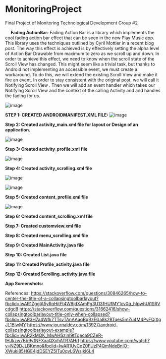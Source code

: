 # MonitoringProject
Final Project of Monitoring Technological Development
Group #2


 
**Fading ActionBar:**
Fading Action Bar is a library which implements the cool fading action bar effect that can be seen in the new Play Music app.
This library uses the techniques outlined by Cyril Mottier in a recent blog post.
The way this effect is achieved is by effectively setting the alpha level of Action Bar Drawable from maximum to zero as we scroll up and down. In order to achieve this effect, we need to know when the scroll state of the Scroll View has changed. This might seem like a trivial task, but thanks to Android not implementing an accessible event, we must create a workaround. To do this, we will extend the existing Scroll View and make it fire an event. In order to stay consistent with the original post, we will call it Notifying Scroll View . Then we will add an event handler which takes our Notifying Scroll View and the context of the calling Activity and and handles the fading for us.
 
![image](https://user-images.githubusercontent.com/39096188/48374779-ddc42380-e693-11e8-833b-dba5753e3b4e.png)






**STEP 1: CREATED ANDROIDMANIFEST.XML FILE:**
 ![image](https://user-images.githubusercontent.com/39096188/48374871-0f3cef00-e694-11e8-8b32-4e75755585dd.png)

**Step 2: Created activity_main.xml file for layout or Design of an application.**

 ![image](https://user-images.githubusercontent.com/39096188/48374905-27ad0980-e694-11e8-813c-89c0f181dc11.png)

**Step 3: Created activity_profile.xml file**

 ![image](https://user-images.githubusercontent.com/39096188/48374927-37c4e900-e694-11e8-8b7a-1e08d69db216.png)

**Step 4: Created activity_scrolling.xml file**
 
![image](https://user-images.githubusercontent.com/39096188/48374980-60e57980-e694-11e8-9799-8f096bf60bff.png)

![image](https://user-images.githubusercontent.com/39096188/48375000-6fcc2c00-e694-11e8-83ab-a33c81c98cfc.png)

**Step 5: Created content_profile.xml file**

 ![image](https://user-images.githubusercontent.com/39096188/48375017-7ce91b00-e694-11e8-9913-3a922096073a.png)
 
**Step 6: Created content_scrolling.xml file**
 
**Step 7: Created customview.xml file**
 
 

**Step 8: Created menu_scrolling.xml file**

 

**Step 9: Created MainActivity.java file**
 

**Step 10: Created List.java file**

 
 
**Step 11: Created Profile_activity.java file**
 
**Step 12: Created Scrolling_activity.java file**

 
 

**App Screenshots:**
 
 

 
References:
https://stackoverflow.com/questions/30846265/how-to-center-the-title-of-a-collapsingtoolbarlayout?fbclid=IwAR1ZgglA5yRqHitFt4W8jdXAmPg3U13fHUfMY1cv0q_hIpwhUi1SRVcdgd8
https://stackoverflow.com/questions/31662416/show-collapsingtoolbarlayout-title-only-when-collapsed?fbclid=IwAR3H7a4Wfk7TTsvTAnAAaqBqBzEGa8k2BTqes5mZu4M4PvFQjXgJL1BlwMY
https://www.journaldev.com/13927/android-collapsingtoolbarlayout-example?fbclid=IwAR2kMQK_MwAHSzinI9tTgeca9CZeR-IHJkzw7Bb9yfNFXxaQXvhATR7AHrI
https://www.youtube.com/watch?v=NZ9DJLBKmno&fbclid=IwAR1UyCqZ0FUzP4QmNdeBnIO-XWuki85HGE4jdDSEYZ5ITu0qvL6WsjkI6L4

